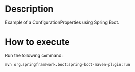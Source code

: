 # Description

Example of a ConfigurationProperties using Spring Boot.

# How to execute

Run the following command:

```shell
mvn org.springframework.boot:spring-boot-maven-plugin:run
```
